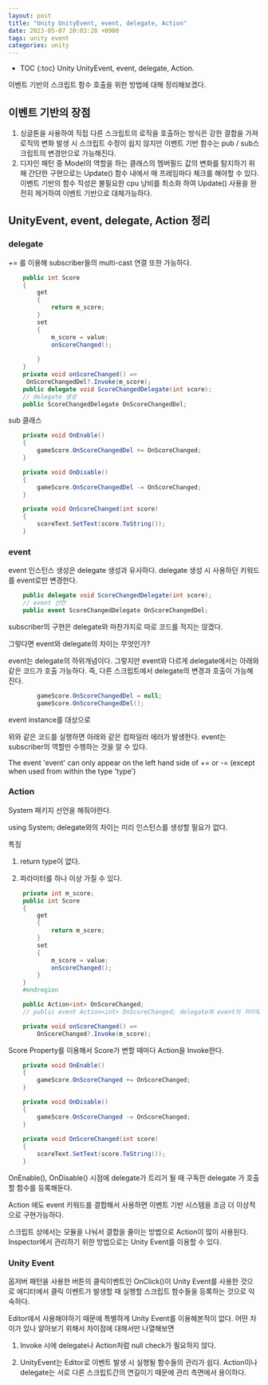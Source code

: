 ```yaml
---
layout: post
title: "Unity UnityEvent, event, delegate, Action"
date: 2023-05-07 20:03:28 +0900
tags: unity event
categories: unity
---
```

* TOC
{:toc}
Unity UnityEvent, event, delegate, Action.

이벤트 기반의 스크립트 함수 호출을 위한 방법에 대해 정리해보겠다.


## 이벤트 기반의 장점

1. 싱글톤을 사용하여 직접 다른 스크립트의 로직을 호출하는 방식은 강한 결합을 가져 로직의 변화 발생 시 스크립트 수정이 쉽지 않지만 이벤트 기반 함수는 pub / sub스크립트의 변경만으로 가능해진다.
2. 디자인 패턴 중 Model의 역할을 하는 클래스의 멤버필드 값의 변화를 탐지하기 위해  간단한 구현으로는 Update() 함수 내에서 매 프레임마다 체크를 해야할 수 있다.
이벤트 기반의 함수 작성은 불필요한 cpu 낭비를 최소화 하여 Update() 사용을 완전히 제거하여 이벤트 기반으로 대체가능하다.

## UnityEvent, event, delegate, Action 정리

### delegate
+= 를 이용해 subscriber들의 multi-cast 연결 또한 가능하다.
```csharp
    public int Score
    {
        get
        {
            return m_score;
        }
        set
        {
            m_score = value;
            onScoreChanged();
           
        }
    }
	private void onScoreChanged() =>
     OnScoreChangedDel?.Invoke(m_score);
    public delegate void ScoreChangedDelegate(int score);
    // delegate 생성
    public ScoreChangedDelegate OnScoreChangedDel;
```

sub 클래스
```csharp
    private void OnEnable()
    {
        gameScore.OnScoreChangedDel += OnScoreChanged;
    }

    private void OnDisable()
    {
        gameScore.OnScoreChangedDel -= OnScoreChanged;
    }

    private void OnScoreChanged(int score)
    {
        scoreText.SetText(score.ToString());
    }
```
### event

event 인스턴스 생성은 delegate 생성과 유사하다. delegate 생성 시 사용하던 키워드를 event로만 변경한다.
```csharp
    public delegate void ScoreChangedDelegate(int score);
    // event 선언
    public event ScoreChangedDelegate OnScoreChangedDel;
```
subscriber의 구현은 delegate와 마찬가지로 따로 코드를 적지는 않겠다.

 

그렇다면 event와 delegate의 차이는 무엇인가?

event는 delegate의 하위개념이다. 그렇지만 event와 다르게 delegate에서는 아래와 같은 코드가 호출 가능하다.
즉, 다른 스크립트에서 delegate의 변경과 호출이 가능해진다.
```csharp
        gameScore.OnScoreChangedDel = null;
        gameScore.OnScoreChangedDel();
```
event instance를 대상으로

위와 같은 코드를 실행하면 아래와 같은 컴파일러 에러가 발생한다. event는 subscriber의 역할만 수행하는 것을 알 수 있다.

The event 'event' can only appear on the left hand side of += or -= (except when used from within the type 'type')

### Action

System 패키지 선언을 해줘야한다.

using System;
delegate와의 차이는 미리 인스턴스를 생성할 필요가 없다.

특징

1. return type이 없다.

2. 파라미터를 하나 이상 가질 수 있다.
```csharp
    private int m_score;
    public int Score
    {
        get
        {
            return m_score;
        }
        set
        {
            m_score = value;
            onScoreChanged();
        }
    }
    #endregion

    public Action<int> OnScoreChanged;
    // public event Action<int> OnScoreChanged; delegate와 event의 차이와 같다.

    private void onScoreChanged() =>
        OnScoreChanged?.Invoke(m_score);
```
Score Property를 이용해서 Score가 변할 때마다 Action을 Invoke한다.

```csharp
    private void OnEnable()
    {
        gameScore.OnScoreChanged += OnScoreChanged;
    }

    private void OnDisable()
    {
        gameScore.OnScoreChanged -= OnScoreChanged;
    }
    
    private void OnScoreChanged(int score)
    {
        scoreText.SetText(score.ToString());
    }
```
OnEnable(), OnDisable() 시점에 delegate가 트리거 될 때 구독한 delegate 가 호출할 함수를 등록해둔다.

Action 에도 event 키워드를 결합해서 사용하면 이벤트 기반 시스템을 조금 더 이상적으로 구현가능하다.

스크립트 상에서는 모듈을 나눠서 결합을 줄이는 방법으로 Action이 많이 사용된다. Inspector에서 관리하기 위한 방법으로는 Unity Event를 이용할 수 있다.

 

### Unity Event

옵저버 패턴을 사용한 버튼의 클릭이벤트인 OnClick()이 Unity Event를 사용한 것으로 에디터에서 클릭 이벤트가 발생할 때 실행할 스크립트 함수들을 등록하는 것으로 익숙하다.

Editor에서 사용해야하기 때문에 특별하게 Unity Event를 이용해본적이 없다. 어떤 차이가 있나 알아보기 위해서 차이점에 대해서만 나열해보면

1. Invoke 시에 delegate나 Action처럼 null check가 필요하지 않다.

2. UnityEvent는 Editor로 이벤트 발생 시 실행될 함수들의 관리가 쉽다. Action이나 delegate는 서로 다른 스크립트간의 연길이기 때문에 관리 측면에서 용이하다.